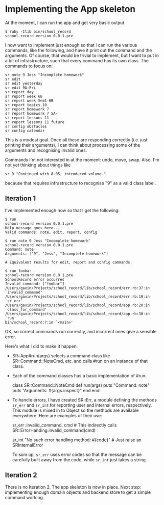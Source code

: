 # Implementing the App skeleton

At the moment, I can run the app and get very basic output

    $ ruby -Ilib bin/school_record
    school-record version 0.0.1.pre

I now want to implement just enough so that I can run the various commands,
like the following, and have it print out the command and the arguments. Of
course, that would be trivial to implement, but I want to put in a bit of
infrastructure, such that every command has its own class.  The commands to
focus on:

    sr note 9 Jess "Incomplete homework"
    sr edit
    sr edit yesterday
    sr edit 9A-Fri
    sr report day
    sr report week 6B
    sr report week Sem1-6B
    sr report topics 10
    sr report homework 7
    sr report homework 7 5A-
    sr report lessons 11
    sr report lessons 11 future
    sr config obstacles
    sr config calendar

This is a modest goal. Once all these are responding correctly (i.e. just
printing their arguments), I can think about processing some of the arguments
and recognising invalid ones.

Commands I'm not interested in at the moment: undo, move, swap. Also, I'm not
yet thinking about things like

    sr 9 "Continued with 8-05; introduced volume."

because that requires infrastructure to recognise "9" as a valid class label.


## Iteration 1

I've implemented enough now so that I get the following:

    $ run
    school-record version 0.0.1.pre
    Help message goes here...
    Valid commands: note, edit, report, config

    $ run note 9 Jess "Incomplete homework"
    school-record version 0.0.1.pre
    Command: note
    Arguments: ["9", "Jess", "Incomplete homework"]

    # Equivalent results for edit, report and config commands.

    $ run foobar
    school-record version 0.0.1.pre
    SchoolRecord error occurred
    Invalid command: ["foobar"]
    /Users/gavin/Projects/school_record/lib/school_record/err.rb:37:in `invalid_command'
    /Users/gavin/Projects/school_record/lib/school_record/err.rb:19:in `sr_err'
    /Users/gavin/Projects/school_record/lib/school_record/app.rb:20:in `class_for_command'
    /Users/gavin/Projects/school_record/lib/school_record/app.rb:30:in `run'
    bin/school_record:7:in `<main>'

OK, so correct commands run correctly, and incorrect ones give a sensible error.

Here's what I did to make it happen:

* SR::App#run(args) selects a command class like SR::Command::NoteCmd, etc.
  and calls #run on an instance of that class.
* Each of the command classes has a basic implementation of #run.

    class SR::Command::NoteCmd
      def run(args)
        puts "Command: note"
        puts "Arguments: #{args.inspect}"
      end
    end

* To handle errors, I have created SR::Err, a module defining the methods
  `sr_err` and `sr_int` for reporting user and internal errors, respectively.
  This module is mixed in to Object so the methods are available everywhere.
  Here are examples of their use:

    sr_err :invalid_command, cmd
      # This indirectly calls SR::ErrorHanding.invalid_command(cmd)

    sr_int "No such error handling method: #{code}"
      # Just raise an SRInternalError

  To sum up, `sr_err` uses error codes so that the message can be carefully
  built away from the code, while `sr_int` just takes a string.


## Iteration 2

There is no Iteration 2. The app skeleton is now in place.  Next step:
implementing enough domain objects and backend store to get a simple command
working.
